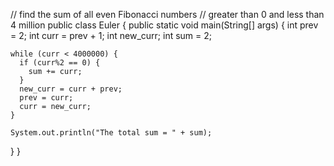 // find the sum of all even Fibonacci numbers
// greater than 0 and less than 4 million
public class Euler {
  public static void main(String[] args) {
    int prev = 2;
    int curr = prev + 1;
    int new_curr;
    int sum = 2;

    while (curr < 4000000) {
      if (curr%2 == 0) {
        sum += curr;
      }
      new_curr = curr + prev;
      prev = curr;
      curr = new_curr;
    }

    System.out.println("The total sum = " + sum);
  }
}

